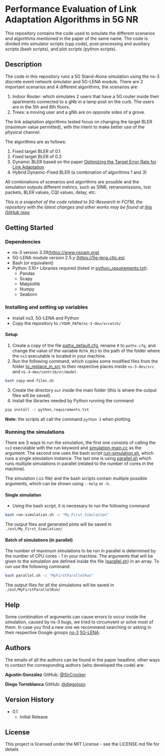 # Performance Evaluation of Link Adaptation Algorithms in 5G NR

This repository contains the code used to simulate the different scenarios and algorithms mentioned in the paper of the same name. The code is divided into simulator scripts (cpp code), post-processing and auxiliary scripts (bash scripts), and plot scripts (python scripts).

## Description

The code in this repository runs a 5G Stand-Alone simulation using the ns-3 discrete event network simulator and 5G-LENA module. There are 2 important scenarios and 4 different algorithms, the scenarios are:

1. Indoor Router: which simulates 2 users that have a 5G router inside their apartments connected to a gNb in a lamp post on the curb. The users are in the 5th and 8th floors.
2. Trees: a moving user and a gNb are on opposite sides of a grove.

The link adaptation algorithms tested focus on changing the target BLER (maximum value permitted), with the intent to make better use of the physical channel.

The algorithms are as follows:

1. Fixed target BLER of 0.1
2. Fixed target BLER of 0.3
3. Dynamic BLER based on the paper [Optimizing the Target Error Rate for Link Adaptation](https://ieeexplore.ieee.org/abstract/document/7417770)
4. Hybrid Dynamic-Fixed BLER (a combination of algorithms 1 and 3)

All combinations of scenarios and algorithms are possible and the simulation outputs different metrics, such as SINR, retransmissions, lost packets, BLER values, CQI values, delay, etc.

_This is a snapshot of the code related to 5G-Research in FCFM, the repository with the latest changes and other works may be found at [this GitHub repo](https://github.com/SirCrocker/5G-Research-FCFM)_

## Getting Started

### Dependencies

* ns-3 version 3.39[(https://www.nsnam.org)](https://www.nsnam.org/)
* 5G-LENA module version 2.5.y [(https://5g-lena.cttc.es)](https://5g-lena.cttc.es/)
* Bash (or equivalent)
* Python 3.10+
  Libraries required (listed in [python_requirements.txt](/python_requirements.txt)):
  * Pandas
  * Scapy
  * Matplotlib
  * Numpy
  * Seaborn

### Installing and setting up variables

* Install ns3, 5G-LENA and Python
* Copy the repository to `/YOUR_PATH/ns-3-dev/scratch/`

#### Setup

1. Create a copy of the file [paths_default.cfg](/paths_default.cfg), rename it to `paths.cfg`, and change the value of the variable `RUTA_NS3` to the path of the folder where the `ns3` executable is located in your machine.
2. Run the following command, which copies some modified files from the folder [to_replace_in_src](/to_replace_in_src/) to their respective places inside `ns-3-dev/src` and `ns-3-dev/contrib/nr/model`.

```bash
bash copy-mod-files.sh
```

3. Create the directory `out` inside the main folder (this is where the output files will be saved).
4. Install the libraries needed by Python running the command

```bash
pip install -r python_requirements.txt
```

**Note:** the scripts all call the command `python 3` when plotting.

### Running the simulations

There are 3 ways to run the simulation, the first one consists of calling the `ns3` executable with the run keyword and [simulation-main.cc](/sim/simulation-main.cc) as the argument. The second one uses the bash script [run-simulation.sh](/run-simulation.sh), which runs a single simulation instance. The last one is using [parallel.sh](/parallel.sh) which runs multiple simulations in parallel (related to the number of cores in the machine).

The simulation (.cc file) and the bash scripts contain multiple possible arguments, which can be shown using `--help` or `-h`.

#### Single simulation

* Using the bash script, it is necessary to run the following command

```bash
bash run-simulation.sh -c "My_First_Simulation"
```

The output files and generated plots will be saved in `./out/My_First_Simulation/`

#### Batch of simulations (in parallel)

The number of maximum simulations to be run in parallel is determined by the number of CPU cores - 1 in your machine. The arguments that will be given to the simulation are defined inside the file ([parallel.sh](/parallel.sh)) in an array.
To run use the following command:

```bash
bash parallel.sh -c "MyFirstParallelRun"
```

The output files for all the simulations will be saved in `./out/MyFirstParallelRun/`

## Help

Some combination of arguments can cause errors to occur inside the simulation, caused by ns-3 bugs, we tried to circumvent or solve most of them. In case you find a new one we recommend searching or asking in their respective Google groups [ns-3](https://groups.google.com/g/ns-3-users) [5G-LENA](https://groups.google.com/g/5g-lena-users).

## Authors

The emails of all the authors can be found in the paper headline, other ways to contact the corresponding authors (who developed the code) are:

**Agustín González**
GitHub: [@SirCrocker](https://github.com/SirCrocker)

**Diego Torreblanca**
GitHub: [@diegolozo](https://github.com/diegolozo)

## Version History

* 0.1
  * Initial Release

## License

This project is licensed under the MIT License - see the LICENSE.md file for details
